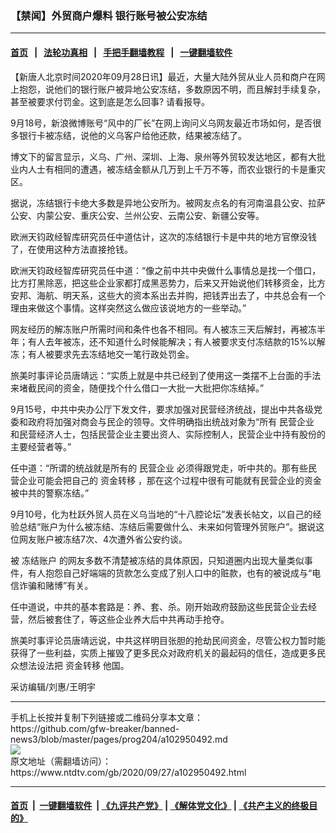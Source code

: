 ### 【禁闻】外贸商户爆料 银行账号被公安冻结
------------------------

#### [首页](https://github.com/gfw-breaker/banned-news3/blob/master/README.md) &nbsp;&nbsp;|&nbsp;&nbsp; [法轮功真相](https://github.com/begood0513/basic/blob/master/README.md)  &nbsp;&nbsp;|&nbsp;&nbsp; [手把手翻墙教程](https://github.com/gfw-breaker/guides/wiki)  &nbsp;&nbsp;|&nbsp;&nbsp; [一键翻墙软件](https://github.com/gfw-breaker/nogfw/blob/master/README.md)  



<div><div class="post_content" itemprop="articleBody">
 <p>
  【新唐人北京时间2020年09月28日讯】最近，大量大陆外贸从业人员和商户在网上抱怨，说他们的银行账户被异地公安冻结，多数原因不明，而且解封手续复杂，甚至被要求付罚金。这到底是怎么回事? 请看报导。
 </p>
 <p>
  9月18号，新浪微博账号“风中的厂长”在网上询问义乌网友最近市场如何，是否很多银行卡被冻结，说他的义乌客户给他还款，结果被冻结了。
 </p>
 <p>
  博文下的留言显示，义乌、广州、深圳、上海、泉州等外贸较发达地区，都有大批业内人士有相同的遭遇，被冻结金额从几万到上千万不等，而农业银行的卡是重灾区。
 </p>
 <p>
  据说，冻结银行卡绝大多数是异地公安所为。被网友点名的有河南温县公安、拉萨公安、内蒙公安、重庆公安、兰州公安、云南公安、新疆公安等。
 </p>
 <p>
  欧洲天钧政经智库研究员任中道估计，这次的冻结银行卡是中共的地方官僚没钱了，在使用这种方法直接抢钱。
 </p>
 <p>
  欧洲天钧政经智库研究员任中道：“像之前中共中央做什么事情总是找一个借口，比方打黑除恶，把这些企业家都打成黑恶势力，后来又开始说他们转移资金，比方安邦、海航、明天系，这些大的资本系出去并购，把钱弄出去了，中共总会有一个理由来做这个事情。这样突然这么做应该说地方的一些举动。”
 </p>
 <p>
  网友经历的解冻账户所需时间和条件也各不相同。有人被冻三天后解封，再被冻半年；有人去年被冻，还不知道什么时候能解决；有人被要求支付冻结款的15%以解冻；有人被要求先去冻结地交一笔行政处罚金。
 </p>
 <p>
  旅美时事评论员唐靖远：“实质上就是中共已经到了使用这一类摆不上台面的手法来堵截民间的资金，随便找个什么借口一大批一大批把你冻结掉。”
 </p>
 <p>
  9月15号，中共中央办公厅下发文件，要求加强对民营经济统战，提出中共各级党委和政府将加强对商会与民企的领导。文件明确指出统战对象为“所有
  <ok href="https://www.ntdtv.com/gb/民营企业.htm">
   民营企业
  </ok>
  和民营经济人士，包括民营企业主要出资人、实际控制人，民营企业中持有股份的主要经营者等。”
 </p>
 <p>
  任中道：“所谓的统战就是所有的
  <ok href="https://www.ntdtv.com/gb/民营企业.htm">
   民营企业
  </ok>
  必须得跟党走，听中共的。那有些民营企业可能会把自己的
  <ok href="https://www.ntdtv.com/gb/资金转移.htm">
   资金转移
  </ok>
  ，那在这个过程中很有可能就有民营企业的资金被中共的警察冻结。”
 </p>
 <p>
  9月10号，化为杜跃外贸人员在义乌当地的“十八腔论坛”发表长帖文，以自己的经验总结“账户为什么被冻结、冻结后需要做什么、未来如何管理外贸账户”。据说这位网友账户被冻结7次、4次遭外省公安约谈。
 </p>
 <p>
  被
  <ok href="https://www.ntdtv.com/gb/冻结账户.htm">
   冻结账户
  </ok>
  的网友多数不清楚被冻结的具体原因，只知道圈内出现大量类似事件，有人抱怨自己好端端的货款怎么变成了别人口中的赃款，也有的被说成与“电信诈骗和赌博”有关。
 </p>
 <p>
  任中道说，中共的基本套路是：养、套、杀。刚开始政府鼓励这些民营企业去经营，然后被套住了，等这些企业养大后中共再动手抢夺。
 </p>
 <p>
  旅美时事评论员唐靖远说，中共这样明目张胆的抢劫民间资金，尽管公权力暂时能获得了一些利益，实质上摧毁了更多民众对政府机关的最起码的信任，造成更多民众想法设法把
  <ok href="https://www.ntdtv.com/gb/资金转移.htm">
   资金转移
  </ok>
  他国。
 </p>
 <p>
  采访编辑/刘惠/王明宇
 </p>
 <div class="single_ad">
 </div>
</div>
</div>
<hr/>
手机上长按并复制下列链接或二维码分享本文章：<br/>
https://github.com/gfw-breaker/banned-news3/blob/master/pages/prog204/a102950492.md <br/>
<a href='https://github.com/gfw-breaker/banned-news3/blob/master/pages/prog204/a102950492.md'><img src='https://github.com/gfw-breaker/banned-news3/blob/master/pages/prog204/a102950492.md.png'/></a> <br/>
原文地址（需翻墙访问）：https://www.ntdtv.com/gb/2020/09/27/a102950492.html


------------------------
#### [首页](https://github.com/gfw-breaker/banned-news3/blob/master/README.md) &nbsp;|&nbsp; [一键翻墙软件](https://github.com/gfw-breaker/nogfw/blob/master/README.md) &nbsp;| [《九评共产党》](https://github.com/gfw-breaker/9ping.md/blob/master/README.md#九评之一评共产党是什么) | [《解体党文化》](https://github.com/gfw-breaker/jtdwh.md/blob/master/README.md) | [《共产主义的终极目的》](https://github.com/gfw-breaker/gczydzjmd.md/blob/master/README.md)


<img src='http://gfw-breaker.win/banned-news3/pages/prog204/a102950492.md' width='0px' height='0px'/>